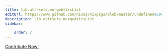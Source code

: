 ```yaml
---
title: lib.attrsets.mergeAttrsList
editUrl: https://www.github.com/nixos/nixpkgs/blob/master/undefined#L960C20
description: lib.attrsets.mergeAttrsList
sidebar:

    order: 7
---
```


<a href="https://www.github.com/nixos/nixpkgs/blob/master/undefined#L960C20">Contribute Now!</a>



